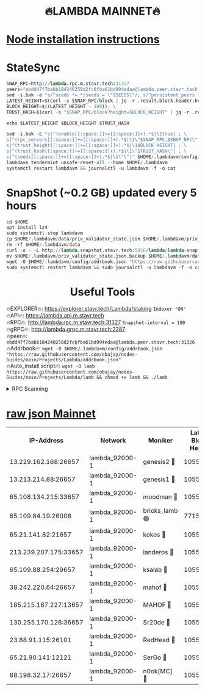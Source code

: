 <h1 align="center"> 🔥LAMBDA MAINNET🔥</h1>


[Node installation instructions](https://github.com/obajay/nodes-Guides/tree/main/Projects/Lambda)
=


# StateSync
```python
SNAP_RPC=http://lambda.rpc.m.stavr.tech:31327
peers="ebdd47f7babb184240258d2fc6fba61bd994edaa@lambda.peer.stavr.tech:31326" 
sed -i.bak -e "s/^seeds *=.*/seeds = \"$SEEDS\"/; s/^persistent_peers *=.*/persistent_peers = \"$PEERS\"/" $HOME/.lambdavm/config/config.toml
LATEST_HEIGHT=$(curl -s $SNAP_RPC/block | jq -r .result.block.header.height); \
BLOCK_HEIGHT=$((LATEST_HEIGHT - 100)); \
TRUST_HASH=$(curl -s "$SNAP_RPC/block?height=$BLOCK_HEIGHT" | jq -r .result.block_id.hash)

echo $LATEST_HEIGHT $BLOCK_HEIGHT $TRUST_HASH

sed -i.bak -E "s|^(enable[[:space:]]+=[[:space:]]+).*$|\1true| ; \
s|^(rpc_servers[[:space:]]+=[[:space:]]+).*$|\1\"$SNAP_RPC,$SNAP_RPC\"| ; \
s|^(trust_height[[:space:]]+=[[:space:]]+).*$|\1$BLOCK_HEIGHT| ; \
s|^(trust_hash[[:space:]]+=[[:space:]]+).*$|\1\"$TRUST_HASH\"| ; \
s|^(seeds[[:space:]]+=[[:space:]]+).*$|\1\"\"|" $HOME/.lambdavm/config/config.toml
lambdavm tendermint unsafe-reset-all --home $HOME/.lambdavm
systemctl restart lambdavm && journalctl -u lambdavm -f -o cat

```
# SnapShot (~0.2 GB) updated every 5 hours
```python
cd $HOME
apt install lz4
sudo systemctl stop lambdavm
cp $HOME/.lambdavm/data/priv_validator_state.json $HOME/.lambdavm/priv_validator_state.json.backup
rm -rf $HOME/.lambdavm/data
curl -o - -L http://lambda.snapshot.stavr.tech:5016/lambda/lambda-snap.tar.lz4 | lz4 -c -d - | tar -x -C $HOME/.lambdavm --strip-components 2
mv $HOME/.lambdavm/priv_validator_state.json.backup $HOME/.lambdavm/data/priv_validator_state.json
wget -O $HOME/.lambdavm/config/addrbook.json "https://raw.githubusercontent.com/obajay/nodes-Guides/main/Projects/Lambda/addrbook.json"
sudo systemctl restart lambdavm && sudo journalctl -u lambdavm -f -o cat
```
 <h1 align="center"> Useful Tools</h1>

🔥EXPLORER🔥:      https://explorer.stavr.tech/Lambda/staking	        `Indexer "ON"` \
🔥API🔥: 			 		 https://lambda.api.m.stavr.tech \
🔥RPC🔥:           http://lambda.rpc.m.stavr.tech:31327	              `Snapshot-interval = 100` \
🔥gRPC🔥:          http://lambda.grpc.m.stavr.tech:2287 \
🔥peer🔥:					 `ebdd47f7babb184240258d2fc6fba61bd994edaa@lambda.peer.stavr.tech:31326` \
🔥Addrbook🔥:    ```wget -O $HOME/.lambdavm/config/addrbook.json "https://raw.githubusercontent.com/obajay/nodes-Guides/main/Projects/Lambda/addrbook.json"``` \
🔥Auto_install script🔥: ```wget -O lamb https://raw.githubusercontent.com/obajay/nodes-Guides/main/Projects/Lambda/lamb && chmod +x lamb && ./lamb```


<details>
<summary>RPC Scanning</summary>

<h2 align="center"> We scan nodes in real time every 4 hours. And we provide the final result of RPC endpoints.
We cannot influence the operation of these nodes in any way. </h2>


```python
If Voting Power is higher than 0 --> then the Node is a validator of the network and may be subject to attack and be a potential threat to the chain.
```
```python
We marked such validators with a red symbol
```

</details>

[raw json Mainnet](https://rpc-check.lambm.stavr.tech/lambm/rpc-lambm-result.json)
=


<table><tr><th>IP-Address</th><th>Network</th><th>Moniker</th><th>Latest Block Height</th><th>Earliest Block Height</th><th>Catching Up</th><th>Tx Index</th><th>Voting Power</th><th>Scan Time</th></tr><tr><td>13.229.162.168:26657</td><td>lambda_92000-1</td><td>genesis2 🔴</td><td>10555170</td><td>1</td><td>False</td><td>on</td><td>16646650</td><td>2023-12-15T10:37:48.031840031UTC</td></tr><tr><td>13.213.214.88:26657</td><td>lambda_92000-1</td><td>genesis1 🔴</td><td>10555172</td><td>1</td><td>False</td><td>on</td><td>107835</td><td>2023-12-15T10:37:52.399285827UTC</td></tr><tr><td>65.108.134.215:33657</td><td>lambda_92000-1</td><td>moodman 🔴</td><td>10555173</td><td>632001</td><td>False</td><td>off</td><td>1070005</td><td>2023-12-15T10:37:57.563178706UTC</td></tr><tr><td>65.109.84.19:26008</td><td>lambda_92000-1</td><td>bricks_lamb 🟢</td><td>7715743</td><td>7581001</td><td>False</td><td>on</td><td>0</td><td>2023-12-15T10:38:04.008178226UTC</td></tr><tr><td>65.21.141.82:21657</td><td>lambda_92000-1</td><td>kokos 🔴</td><td>10555172</td><td>7716001</td><td>False</td><td>off</td><td>546765</td><td>2023-12-15T10:37:54.785804874UTC</td></tr><tr><td>213.239.207.175:33657</td><td>lambda_92000-1</td><td>landeros 🔴</td><td>10555168</td><td>8136001</td><td>False</td><td>off</td><td>936503</td><td>2023-12-15T10:37:42.403272357UTC</td></tr><tr><td>65.109.88.254:29657</td><td>lambda_92000-1</td><td>ksalab 🔴</td><td>10555174</td><td>8715001</td><td>False</td><td>on</td><td>502745</td><td>2023-12-15T10:37:58.243085595UTC</td></tr><tr><td>38.242.220.64:26657</td><td>lambda_92000-1</td><td>mahof 🔴</td><td>10555168</td><td>10131001</td><td>False</td><td>off</td><td>770350</td><td>2023-12-15T10:37:37.679826041UTC</td></tr><tr><td>185.215.167.227:13657</td><td>lambda_92000-1</td><td>MAHOF 🔴</td><td>10555171</td><td>10134001</td><td>False</td><td>on</td><td>2051510</td><td>2023-12-15T10:37:51.402438030UTC</td></tr><tr><td>130.255.170.126:36657</td><td>lambda_92000-1</td><td>Sr20de 🔴</td><td>10555168</td><td>10353001</td><td>False</td><td>off</td><td>671409</td><td>2023-12-15T10:37:42.807665135UTC</td></tr><tr><td>23.88.91.115:26101</td><td>lambda_92000-1</td><td>RedHead 🔴</td><td>10555168</td><td>10455168</td><td>False</td><td>off</td><td>553202</td><td>2023-12-15T10:37:43.032362905UTC</td></tr><tr><td>65.21.90.141:12121</td><td>lambda_92000-1</td><td>SerGo 🔴</td><td>10555174</td><td>10455174</td><td>False</td><td>off</td><td>10531638</td><td>2023-12-15T10:37:58.566284610UTC</td></tr><tr><td>88.198.32.17:26657</td><td>lambda_92000-1</td><td>n0ok[MC] 🔴</td><td>10555176</td><td>10455176</td><td>False</td><td>off</td><td>1578630</td><td>2023-12-15T10:38:03.616899884UTC</td></tr></table>
